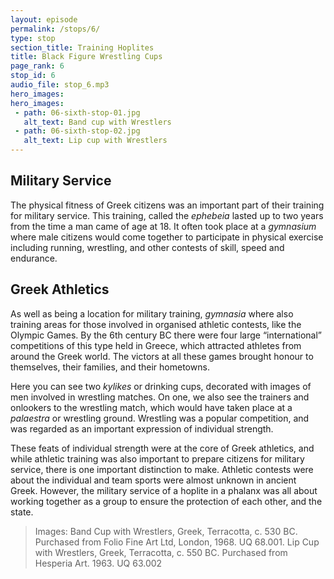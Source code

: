 ```yaml
---
layout: episode
permalink: /stops/6/
type: stop
section_title: Training Hoplites
title: Black Figure Wrestling Cups 
page_rank: 6
stop_id: 6
audio_file: stop_6.mp3
hero_images:
hero_images:
 - path: 06-sixth-stop-01.jpg
   alt_text: Band cup with Wrestlers
 - path: 06-sixth-stop-02.jpg
   alt_text: Lip cup with Wrestlers 
---
```


## Military Service
The physical fitness of Greek citizens was an important part of their training for military service. This training, called the <i>ephebeia</i> lasted up to two years from the time a man came of age at 18. It often took place at a <i>gymnasium</i> where male citizens would come together to participate in physical exercise including running, wrestling, and other contests of skill, speed and endurance. 

## Greek Athletics
As well as being a location for military training, <i>gymnasia</i> where also training areas for those involved in organised athletic contests, like the Olympic Games. By the 6th century BC there were four large “international” competitions of this type held in Greece, which attracted athletes from around the Greek world. The victors at all these games brought honour to themselves, their families, and their hometowns.

Here you can see two <i>kylikes</i> or drinking cups, decorated with images of men involved in wrestling matches. On one, we also see the trainers and onlookers to the wrestling match, which would have taken place at a <i>palaestra</i> or wrestling ground. Wrestling was a popular competition, and was regarded as an important expression of individual strength. 

These feats of individual strength were at the core of Greek athletics, and while athletic training was also important to prepare citizens for military service, there is one important distinction to make. Athletic contests were about the individual and team sports were almost unknown in ancient Greek. However, the military service of a hoplite in a phalanx was all about working together as a group to ensure the protection of each other, and the state. 

> Images: Band Cup with Wrestlers, Greek, Terracotta, c. 530 BC. Purchased from Folio Fine Art Ltd, London, 1968. UQ 68.001. Lip Cup with Wrestlers, Greek, Terracotta, c. 550 BC. Purchased from Hesperia Art. 1963. UQ 63.002
